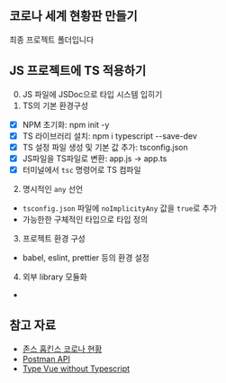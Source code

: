 ## 코로나 세계 현황판 만들기

최종 프로젝트 폴더입니다

## JS 프로젝트에 TS 적용하기

0. JS 파일에 JSDoc으로 타입 시스템 입히기
1. TS의 기본 환경구성
  - [x] NPM 초기화: npm init -y
  - [x] TS 라이브러리 설치: npm i typescript --save-dev
  - [x] TS 설정 파일 생성 및 기본 값 추가: tsconfig.json
  - [x] JS파일을 TS파일로 변환: app.js -> app.ts
  - [x] 터미널에서 `tsc` 명령어로 TS 컴파일

2. 명시적인 `any` 선언
  - `tsconfig.json` 파일에 `noImplicityAny` 값을 `true`로 추가
  - 가능한한 구체적인 타입으로 타입 정의

3. 프로젝트 환경 구성
  - babel, eslint, prettier 등의 환경 설정

4. 외부 library 모듈화
  - 
## 참고 자료

- [존스 홉킨스 코로나 현황](https://www.arcgis.com/apps/opsdashboard/index.html#/bda7594740fd40299423467b48e9ecf6)
- [Postman API](https://documenter.getpostman.com/view/10808728/SzS8rjbc?version=latest#27454960-ea1c-4b91-a0b6-0468bb4e6712)
- [Type Vue without Typescript](https://blog.usejournal.com/type-vue-without-typescript-b2b49210f0b)
